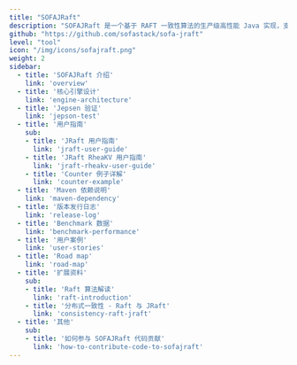 ```yaml
---
title: "SOFAJRaft"
description: "SOFAJRaft 是一个基于 RAFT 一致性算法的生产级高性能 Java 实现，支持 MULTI-RAFT-GROUP，适用于高负载低延迟的场景。"
github: "https://github.com/sofastack/sofa-jraft"
level: "tool"
icon: "/img/icons/sofajraft.png"
weight: 2
sidebar:
  - title: 'SOFAJRaft 介绍'
    link: 'overview'
  - title: '核心引擎设计'
    link: 'engine-architecture'
  - title: 'Jepsen 验证'
    link: 'jepson-test'
  - title: '用户指南'
    sub:
    - title: 'JRaft 用户指南'
      link: 'jraft-user-guide'
    - title: 'JRaft RheaKV 用户指南'
      link: 'jraft-rheakv-user-guide'
    - title: 'Counter 例子详解'
      link: 'counter-example'
  - title: 'Maven 依赖说明'
    link: 'maven-dependency'
  - title: '版本发行日志'
    link: 'release-log'
  - title: 'Benchmark 数据'
    link: 'benchmark-performance'
  - title: '用户案例'
    link: 'user-stories'
  - title: 'Road map'
    link: 'road-map'
  - title: '扩展资料'
    sub:
    - title: 'Raft 算法解读'
      link: 'raft-introduction'
    - title: '分布式一致性 - Raft 与 JRaft'
      link: 'consistency-raft-jraft'
  - title: '其他'
    sub:
    - title: '如何参与 SOFAJRaft 代码贡献'
      link: 'how-to-contribute-code-to-sofajraft'
---
```

